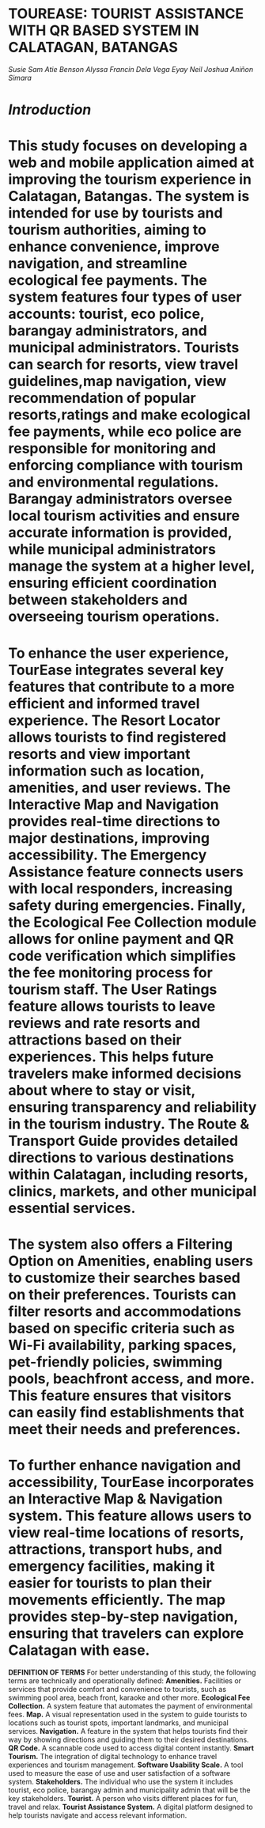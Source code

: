 # TOUREASE: TOURIST ASSISTANCE WITH QR BASED SYSTEM IN CALATAGAN, BATANGAS

*Susie Sam Atie Benson*
*Alyssa Francin Dela Vega Eyay*
*Neil Joshua Aniñon Simara*

# *Introduction*
#     This study focuses on developing a web and mobile application aimed at improving the tourism experience in Calatagan, Batangas. The system is intended for use by tourists and tourism authorities, aiming to enhance convenience, improve navigation, and streamline ecological fee payments. The system features four types of user accounts: tourist, eco police, barangay administrators, and municipal administrators. Tourists can search for resorts, view travel guidelines,map navigation, view recommendation of popular resorts,ratings and make ecological fee payments, while eco police are responsible for monitoring and enforcing compliance with tourism and environmental regulations. Barangay administrators oversee local tourism activities and ensure accurate information is provided, while municipal administrators manage the system at a higher level, ensuring efficient coordination between stakeholders and overseeing tourism operations.

#    To enhance the user experience, TourEase integrates several key features that contribute to a more efficient and informed travel experience. The Resort Locator allows tourists to find registered resorts and view important information such as location, amenities, and user reviews. The Interactive Map and Navigation provides real-time directions to major destinations, improving accessibility. The Emergency Assistance feature connects users with local responders, increasing safety during emergencies. Finally, the Ecological Fee Collection module allows for online payment and QR code verification which simplifies the fee monitoring process for tourism staff. The User Ratings feature allows tourists to leave reviews and rate resorts and attractions based on their experiences. This helps future travelers make informed decisions about where to stay or visit, ensuring transparency and reliability in the tourism industry. The Route & Transport Guide provides detailed directions to various destinations within Calatagan, including resorts, clinics, markets, and other municipal essential services.

#     The system also offers a Filtering Option on Amenities, enabling users to customize their searches based on their preferences. Tourists can filter resorts and accommodations based on specific criteria such as Wi-Fi availability, parking spaces, pet-friendly policies, swimming pools, beachfront access, and more. This feature ensures that visitors can easily find establishments that meet their needs and preferences. 

 #    To further enhance navigation and accessibility, TourEase incorporates an Interactive Map & Navigation system. This feature allows users to view real-time locations of resorts, attractions, transport hubs, and emergency facilities, making it easier for tourists to plan their movements efficiently. The map provides step-by-step navigation, ensuring that travelers can explore Calatagan with ease.

**DEFINITION OF TERMS**
	For better understanding of this study, the following terms are technically and operationally defined:
     **Amenities.** Facilities or services that provide comfort and convenience to tourists, such as swimming pool area, beach front, karaoke and other more.
     **Ecological Fee Collection.** A system feature that automates the payment of environmental fees.
     **Map.** A visual representation used in the system to guide tourists to locations such as tourist spots, important landmarks, and municipal services.
     **Navigation.** A feature in the system that helps tourists find their way by showing directions and guiding them to their desired destinations.
     **QR Code.** A scannable code used to access digital content instantly.
     **Smart Tourism.** The integration of digital technology to enhance travel experiences and tourism management.
     **Software Usability Scale.** A tool used to measure the ease of use and user satisfaction of a software system.
     **Stakeholders.** The individual who use the system it includes tourist, eco police, barangay admin and municipality admin that will be the key stakeholders.
     **Tourist.** A person who visits different places for fun, travel and relax.
     **Tourist Assistance System.** A digital platform designed to help tourists navigate and access relevant information.



